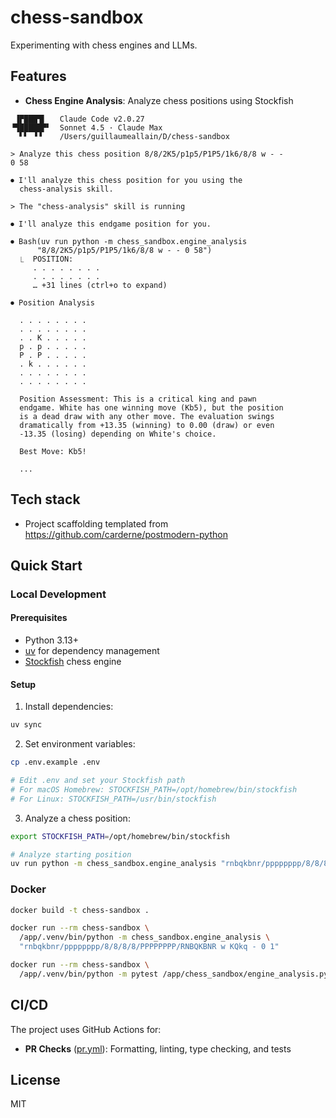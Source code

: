 # chess-sandbox

Experimenting with chess engines and LLMs.

## Features

- **Chess Engine Analysis**: Analyze chess positions using Stockfish

```
 ▐▛███▜▌   Claude Code v2.0.27
▝▜█████▛▘  Sonnet 4.5 · Claude Max
  ▘▘ ▝▝    /Users/guillaumeallain/D/chess-sandbox

> Analyze this chess position 8/8/2K5/p1p5/P1P5/1k6/8/8 w - -
0 58

⏺ I'll analyze this chess position for you using the
  chess-analysis skill.

> The "chess-analysis" skill is running

⏺ I'll analyze this endgame position for you.

⏺ Bash(uv run python -m chess_sandbox.engine_analysis
      "8/8/2K5/p1p5/P1P5/1k6/8/8 w - - 0 58")
  ⎿  POSITION:
     . . . . . . . .
     . . . . . . . .
     … +31 lines (ctrl+o to expand)

⏺ Position Analysis

  . . . . . . . .
  . . . . . . . .
  . . K . . . . .
  p . p . . . . .
  P . P . . . . .
  . k . . . . . .
  . . . . . . . .
  . . . . . . . .

  Position Assessment: This is a critical king and pawn
  endgame. White has one winning move (Kb5), but the position
  is a dead draw with any other move. The evaluation swings
  dramatically from +13.35 (winning) to 0.00 (draw) or even
  -13.35 (losing) depending on White's choice.

  Best Move: Kb5!

  ...
  ```

## Tech stack

 * Project scaffolding templated from https://github.com/carderne/postmodern-python

## Quick Start

### Local Development

#### Prerequisites
- Python 3.13+
- [uv](https://docs.astral.sh/uv/) for dependency management
- [Stockfish](https://stockfishchess.org/download/) chess engine

#### Setup

1. Install dependencies:
```bash
uv sync
```

2. Set environment variables:
```bash
cp .env.example .env

# Edit .env and set your Stockfish path
# For macOS Homebrew: STOCKFISH_PATH=/opt/homebrew/bin/stockfish
# For Linux: STOCKFISH_PATH=/usr/bin/stockfish
```

3. Analyze a chess position:
```bash
export STOCKFISH_PATH=/opt/homebrew/bin/stockfish

# Analyze starting position
uv run python -m chess_sandbox.engine_analysis "rnbqkbnr/pppppppp/8/8/8/8/PPPPPPPP/RNBQKBNR w KQkq - 0 1"
```

### Docker

```bash
docker build -t chess-sandbox .

docker run --rm chess-sandbox \
  /app/.venv/bin/python -m chess_sandbox.engine_analysis \
  "rnbqkbnr/pppppppp/8/8/8/8/PPPPPPPP/RNBQKBNR w KQkq - 0 1"

docker run --rm chess-sandbox \
  /app/.venv/bin/python -m pytest /app/chess_sandbox/engine_analysis.py -v
```

## CI/CD

The project uses GitHub Actions for:
- **PR Checks** ([pr.yml](.github/workflows/pr.yml)): Formatting, linting, type checking, and tests

## License

MIT
